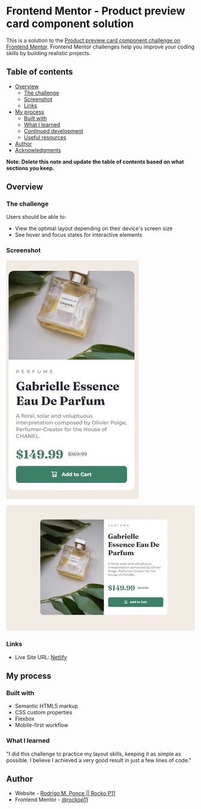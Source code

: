 # Frontend Mentor - Product preview card component solution

This is a solution to the [Product preview card component challenge on Frontend Mentor](https://www.frontendmentor.io/challenges/product-preview-card-component-GO7UmttRfa). Frontend Mentor challenges help you improve your coding skills by building realistic projects. 

## Table of contents

- [Overview](#overview)
  - [The challenge](#the-challenge)
  - [Screenshot](#screenshot)
  - [Links](#links)
- [My process](#my-process)
  - [Built with](#built-with)
  - [What I learned](#what-i-learned)
  - [Continued development](#continued-development)
  - [Useful resources](#useful-resources)
- [Author](#author)
- [Acknowledgments](#acknowledgments)

**Note: Delete this note and update the table of contents based on what sections you keep.**

## Overview

### The challenge

Users should be able to:

- View the optimal layout depending on their device's screen size
- See hover and focus states for interactive elements

### Screenshot

![mobile screenshot](./screenshots/mobile-screenshot.JPG)

![desktop screenshot](./screenshots/desktop-screenshot.JPG)

### Links

- Live Site URL: [Netlify](https://prod-prev-fem-challenge.netlify.app/)

## My process

### Built with

- Semantic HTML5 markup
- CSS custom properties
- Flexbox
- Mobile-first workflow


### What I learned

"I did this challenge to practice my layout skills, keeping it as simple as possible. I believe I achieved a very good result in just a few lines of code."


## Author

- Website - [Rodrigo M. Ponce || Rocko P11](https://www.linkedin.com/in/rodrigo-m-ponce/)
- Frontend Mentor - [@rockop11](https://www.frontendmentor.io/profile/rockop11)
